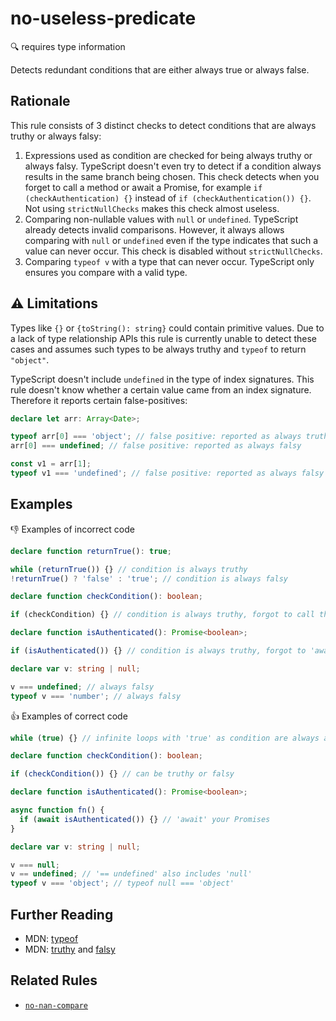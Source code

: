 # no-useless-predicate

:mag: requires type information

Detects redundant conditions that are either always true or always false.

## Rationale

This rule consists of 3 distinct checks to detect conditions that are always truthy or always falsy:

1. Expressions used as condition are checked for being always truthy or always falsy. TypeScript doesn't even try to detect if a condition always results in the same branch being chosen. This check detects when you forget to call a method or await a Promise, for example `if (checkAuthentication) {}` instead of `if (checkAuthentication()) {}`. Not using `strictNullChecks` makes this check almost useless.
2. Comparing non-nullable values with `null` or `undefined`. TypeScript already detects invalid comparisons. However, it always allows comparing with `null` or `undefined` even if the type indicates that such a value can never occur. This check is disabled without `strictNullChecks`.
3. Comparing `typeof v` with a type that can never occur. TypeScript only ensures you compare with a valid type.

## :warning: Limitations

Types like `{}` or `{toString(): string}` could contain primitive values. Due to a lack of type relationship APIs this rule is currently unable to detect these cases and assumes such types to be always truthy and `typeof` to return `"object"`.

TypeScript doesn't include `undefined` in the type of index signatures. This rule doesn't know whether a certain value came from an index signature. Therefore it reports certain false-positives:

```ts
declare let arr: Array<Date>;

typeof arr[0] === 'object'; // false positive: reported as always truthy
arr[0] === undefined; // false positive: reported as always falsy

const v1 = arr[1];
typeof v1 === 'undefined'; // false positive: reported as always falsy
```

## Examples

:thumbsdown: Examples of incorrect code

```ts
declare function returnTrue(): true;

while (returnTrue()) {} // condition is always truthy
!returnTrue() ? 'false' : 'true'; // condition is always falsy

declare function checkCondition(): boolean;

if (checkCondition) {} // condition is always truthy, forgot to call the function?

declare function isAuthenticated(): Promise<boolean>;

if (isAuthenticated()) {} // condition is always truthy, forgot to 'await' the Promise

declare var v: string | null;

v === undefined; // always falsy
typeof v === 'number'; // always falsy
```

:thumbsup: Examples of correct code

```ts
while (true) {} // infinite loops with 'true' as condition are always allowed

declare function checkCondition(): boolean;

if (checkCondition()) {} // can be truthy or falsy

declare function isAuthenticated(): Promise<boolean>;

async function fn() {
  if (await isAuthenticated()) {} // 'await' your Promises
}

declare var v: string | null;

v === null;
v == undefined; // '== undefined' also includes 'null'
typeof v === 'object'; // typeof null === 'object'
```

## Further Reading

* MDN: [typeof](https://developer.mozilla.org/en-US/docs/Web/JavaScript/Reference/Operators/typeof)
* MDN: [truthy](https://developer.mozilla.org/en-US/docs/Glossary/Truthy) and [falsy](https://developer.mozilla.org/en-US/docs/Glossary/Falsy)

## Related Rules

* [`no-nan-compare`](no-nan-compare.md)
